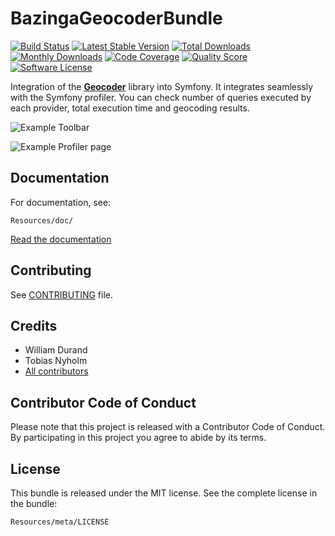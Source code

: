 BazingaGeocoderBundle
=====================

[![Build Status](https://travis-ci.org/geocoder-php/BazingaGeocoderBundle.svg?branch=master)](http://travis-ci.org/geocoder-php/BazingaGeocoderBundle)
[![Latest Stable Version](https://poser.pugx.org/willdurand/geocoder-bundle/v/stable)](https://packagist.org/packages/willdurand/geocoder-bundle)
[![Total Downloads](https://poser.pugx.org/willdurand/geocoder-bundle/downloads)](https://packagist.org/packages/willdurand/geocoder-bundle)
[![Monthly Downloads](https://poser.pugx.org/willdurand/geocoder-bundle/d/monthly.png)](https://packagist.org/packages/willdurand/geocoder-bundle)
[![Code Coverage](https://img.shields.io/scrutinizer/coverage/g/geocoder-php/BazingaGeocoderBundle.svg?style=flat-square)](https://scrutinizer-ci.com/g/geocoder-php/BazingaGeocoderBundle)
[![Quality Score](https://img.shields.io/scrutinizer/g/geocoder-php/BazingaGeocoderBundle.svg?style=flat-square)](https://scrutinizer-ci.com/g/geocoder-php/BazingaGeocoderBundle)
[![Software License](https://img.shields.io/badge/license-MIT-brightgreen.svg?style=flat-square)](LICENSE)

Integration of the [**Geocoder**](http://github.com/geocoder-php/Geocoder) library
into Symfony. It integrates seamlessly with the Symfony profiler. You can
check number of queries executed by each provider, total execution time
and geocoding results.

![Example
Toolbar](Resources/doc/toolbar.png)


![Example
Profiler page](Resources/doc/profiler-page.png)



Documentation
-------------

For documentation, see:

    Resources/doc/

[Read the
documentation](https://github.com/geocoder-php/BazingaGeocoderBundle/blob/master/Resources/doc/index.md)


Contributing
------------

See
[CONTRIBUTING](https://github.com/geocoder-php/BazingaGeocoderBundle/blob/master/CONTRIBUTING.md)
file.


Credits
-------

* William Durand
* Tobias Nyholm
* [All contributors](https://github.com/geocoder-php/BazingaGeocoderBundle/contributors)


Contributor Code of Conduct
---------------------------

Please note that this project is released with a Contributor Code of Conduct.
By participating in this project you agree to abide by its terms.


License
-------

This bundle is released under the MIT license. See the complete license in the
bundle:

    Resources/meta/LICENSE
